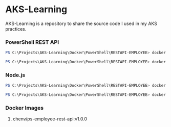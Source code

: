 # AKS-Learning

AKS-Learning is a repository to share the source code I used in my AKS practices. 

### PowerShell REST API

```PowerShell
PS C:\Projects\AKS-Learning\Docker\PowerShell\RESTAPI-EMPLOYEE> docker build -t chenv/ps-employee-rest-api:v1.0.0 .
```

```PowerShell
PS C:\Projects\AKS-Learning\Docker\PowerShell\RESTAPI-EMPLOYEE> docker push chenv/ps-employee-rest-api:v1.0.0
```

### Node.js

```PowerShell
PS C:\Projects\AKS-Learning\Docker\PowerShell\RESTAPI-EMPLOYEE> docker build -t chenv/nodejs-app:v1.0.0 .
```

```PowerShell
PS C:\Projects\AKS-Learning\Docker\PowerShell\RESTAPI-EMPLOYEE> docker push chenv/nodejs-app:v1.0.0
```

### Docker Images

1. chenv/ps-employee-rest-api:v1.0.0